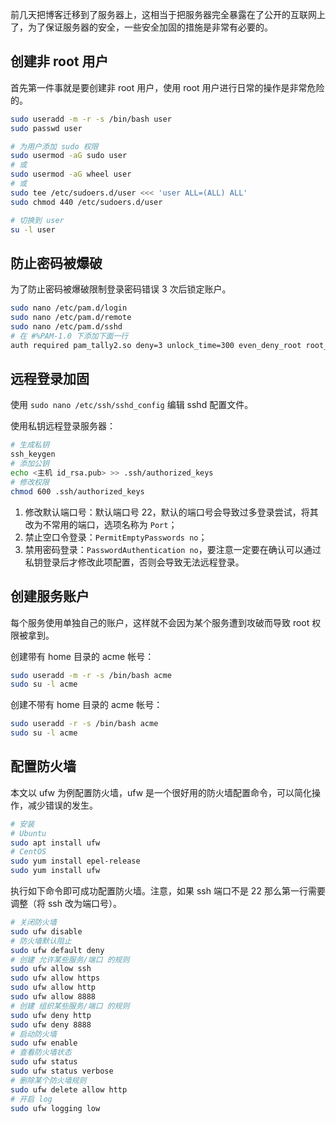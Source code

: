 前几天把博客迁移到了服务器上，这相当于把服务器完全暴露在了公开的互联网上了，为了保证服务器的安全，一些安全加固的措施是非常有必要的。  
<!--more-->

## 创建非 root 用户  

首先第一件事就是要创建非 root 用户，使用 root 用户进行日常的操作是非常危险的。

``` bash
sudo useradd -m -r -s /bin/bash user
sudo passwd user

# 为用户添加 sudo 权限
sudo usermod -aG sudo user 
# 或
sudo usermod -aG wheel user 
# 或
sudo tee /etc/sudoers.d/user <<< 'user ALL=(ALL) ALL'
sudo chmod 440 /etc/sudoers.d/user

# 切换到 user
su -l user
```

## 防止密码被爆破  

为了防止密码被爆破限制登录密码错误 3 次后锁定账户。

``` bash
sudo nano /etc/pam.d/login
sudo nano /etc/pam.d/remote
sudo nano /etc/pam.d/sshd
# 在 #%PAM-1.0 下添加下面一行
auth required pam_tally2.so deny=3 unlock_time=300 even_deny_root root_unlock_time=600
```

## 远程登录加固  

使用 `sudo nano /etc/ssh/sshd_config` 编辑 sshd 配置文件。

使用私钥远程登录服务器：  

``` bash
# 生成私钥
ssh_keygen
# 添加公钥  
echo <主机 id_rsa.pub> >> .ssh/authorized_keys
# 修改权限  
chmod 600 .ssh/authorized_keys
```

1. 修改默认端口号：默认端口号 22，默认的端口号会导致过多登录尝试，将其改为不常用的端口，选项名称为 `Port`；
2. 禁止空口令登录：`PermitEmptyPasswords no`；
3. 禁用密码登录：`PasswordAuthentication no`，要注意一定要在确认可以通过私钥登录后才修改此项配置，否则会导致无法远程登录。

## 创建服务账户  

每个服务使用单独自己的账户，这样就不会因为某个服务遭到攻破而导致 root 权限被拿到。

创建带有 home 目录的 acme 帐号：

``` bash
sudo useradd -m -r -s /bin/bash acme
sudo su -l acme
```

创建不带有 home 目录的 acme 帐号：
``` bash
sudo useradd -r -s /bin/bash acme
sudo su -l acme
```

## 配置防火墙  

本文以 ufw 为例配置防火墙，ufw 是一个很好用的防火墙配置命令，可以简化操作，减少错误的发生。  

``` bash
# 安装
# Ubuntu
sudo apt install ufw
# CentOS
sudo yum install epel-release
sudo yum install ufw
```

执行如下命令即可成功配置防火墙。注意，如果 ssh 端口不是 22 那么第一行需要调整（将 ssh 改为端口号）。

``` bash
# 关闭防火墙
sudo ufw disable
# 防火墙默认阻止
sudo ufw default deny
# 创建 允许某些服务/端口 的规则
sudo ufw allow ssh
sudo ufw allow https
sudo ufw allow http
sudo ufw allow 8888
# 创建 组织某些服务/端口 的规则
sudo ufw deny http
sudo ufw deny 8888
# 启动防火墙
sudo ufw enable
# 查看防火墙状态
sudo ufw status
sudo ufw status verbose
# 删除某个防火墙规则
sudo ufw delete allow http
# 开启 log
sudo ufw logging low
```

